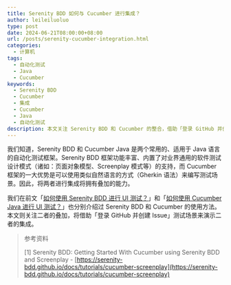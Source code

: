 ```yaml
---
title: Serenity BDD 如何与 Cucumber 进行集成？
author: leileiluoluo
type: post
date: 2024-06-21T08:00:00+08:00
url: /posts/serenity-cucumber-integration.html
categories:
  - 计算机
tags:
  - 自动化测试
  - Java
  - Cucumber
keywords:
  - Serenity BDD
  - Cucumber
  - 集成
  - Cucumber
  - Java
  - 自动化测试
description: 本文关注 Serenity BDD 和 Cucumber 的整合，借助「登录 GitHub 并创建 Issue」测试场景来演示二者的集成。
---
```


我们知道，Serenity BDD 和 Cucumber Java 是两个常用的、适用于 Java 语言的自动化测试框架。Serenity BDD 框架功能丰富、内置了对业界通用的软件测试设计模式（诸如：页面对象模型、Screenplay 模式等）的支持，而 Cucumber 框架的一大优势是可以使用类似自然语言的方式（Gherkin 语法）来编写测试场景。因此，将两者进行集成将拥有叠加的能力。

我们在前文「[如何使用 Serenity BDD 进行 UI 测试？](https://leileiluoluo.github.io/posts/how-to-perform-ui-testing-using-serenity-bdd.html)」和「[如何使用 Cucumber Java 进行 UI 测试？](https://leileiluoluo.github.io/posts/how-to-perform-ui-testing-using-cucumber.html)」也分别介绍过 Serenity BDD 和 Cucumber 的使用方法。本文则关注二者的叠加，将借助「登录 GitHub 并创建 Issue」测试场景来演示二者的集成。

> 参考资料
>
> [1] Serenity BDD: Getting Started With Cucumber using Serenity BDD and Screenplay - [https://serenity-bdd.github.io/docs/tutorials/cucumber-screenplay](https://serenity-bdd.github.io/docs/tutorials/cucumber-screenplay)
